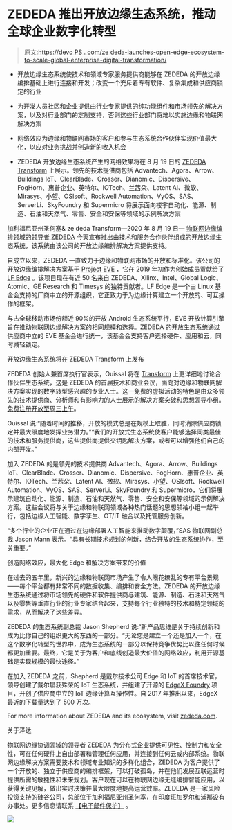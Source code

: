# ZEDEDA 推出开放边缘生态系统，推动全球企业数字化转型

> 原文:[https://devo PS . com/ze deda-launches-open-edge-ecosystem-to-scale-global-enterprise-digital-transformation/](https://devops.com/zededa-launches-open-edge-ecosystem-to-scale-global-enterprise-digital-transformation/)

*   开放边缘生态系统使技术和领域专家服务提供商能够在 ZEDEDA 的开放边缘编排基础上进行连接和开发；改变一个充斥着专有软件、复杂集成和供应商锁定的行业

*   为开发人员社区和企业提供由行业专家提供的纯功能组件和市场领先的解决方案，以及对行业部门的定制支持，否则这些行业部门将难以实施边缘和物联网解决方案

*   网络效应为边缘和物联网市场的客户和参与生态系统合作伙伴实现价值最大化，以应对业务挑战并创造新的收入机会

*   ZEDEDA 开放边缘生态系统产生的网络效果将在 8 月 19 日的 [ZEDEDA Transform](https://t.yesware.com/tt/eafaef2c0b34a0fcbb08aecab07d7140c092215b/d573140ce0bce94363d1299ffa49d054/abc18d07036b863ac78e64bdb1e42f7a/hopin.to/events/zededa-transform?ref=4e2e093d0c32) 上展示。领先的技术提供商包括 Advantech、Agora、Arrow、Buildings IoT、ClearBlade、Crosser、Dianomic、Dispersive、FogHorn、惠普企业、英特尔、IOTech、兰茜朵、Latent AI、微软、Mirasys、小望、OSIsoft、Rockwell Automation、VyOS、SAS、ServerLi、SkyFoundry 和 Supermicro 将展示面向楼宇自动化、能源、制造、石油和天然气、零售、安全和安保等领域的示例解决方案

加利福尼亚州圣何塞& ze deda Transform—2020 年 8 月 19 日— [物联网边缘编排领域的领导者 ZEDEDA](https://t.yesware.com/tt/eafaef2c0b34a0fcbb08aecab07d7140c092215b/d573140ce0bce94363d1299ffa49d054/d0f726a3f75504f10958f86ed9d3e175/zededa.com/) 今天宣布推出由技术和服务合作伙伴组成的开放边缘生态系统，该系统由该公司的开放边缘编排解决方案提供支持。

自成立以来，ZEDEDA 一直致力于边缘和物联网市场的开放和标准化。该公司的开放边缘编排解决方案基于 [Project EVE](https://t.yesware.com/tt/eafaef2c0b34a0fcbb08aecab07d7140c092215b/d573140ce0bce94363d1299ffa49d054/178d08cb261e9f6e96fb774d24a6bd01/www.lfedge.org/projects/eve/) ，它在 2019 年初作为创始成员贡献给了 [LF Edge](http://t.yesware.com/tt/eafaef2c0b34a0fcbb08aecab07d7140c092215b/d573140ce0bce94363d1299ffa49d054/5ec4e85d818985ac2550efb7fcd8d6a9/www.lfedge.org) 。该项目现在有近 50 名来自 ZEDEDA、Xilinx、Intel、Global Logic、Atomic、GE Research 和 Timesys 的独特贡献者。LF Edge 是一个由 Linux 基金会支持的厂商中立的开源组织，它正致力于为边缘计算建立一个开放的、可互操作的框架。

与占全球移动市场份额近 90%的开放 Android 生态系统平行，EVE 开放计算引擎旨在推动物联网边缘解决方案的相同规模和选择。ZEDEDA 的开放生态系统通过供应商中立的 EVE 基金会进行统一，该基金会支持客户选择硬件、应用和云，同时减轻锁定。

开放边缘生态系统将在 ZEDEDA Transform 上发布

ZEDEDA 创始人兼首席执行官表示，Ouissal 将在 [Transform](https://t.yesware.com/tt/eafaef2c0b34a0fcbb08aecab07d7140c092215b/d573140ce0bce94363d1299ffa49d054/60cd7cb470122dcd856d82813c35a81d/hopin.to/events/zededa-transform?ref=4e2e093d0c32) 上更详细地讨论合作伙伴生态系统，这是 ZEDEDA 的首届技术和商业会议，面向对边缘和物联网解决方案实现的数字转型感兴趣的专业人士。这一免费的虚拟活动的特色是由众多领先的技术提供商、分析师和有影响力的人士展示的解决方案突破和思想领导小组。[免费注册开放至周三上午](https://t.yesware.com/tt/eafaef2c0b34a0fcbb08aecab07d7140c092215b/d573140ce0bce94363d1299ffa49d054/a6742b7c2e1e3ae2a2335a201b0e7b48/hopin.to/events/zededa-transform?ref=4e2e093d0c32)。

Ouissal 说:“随着时间的推移，开放的模式总是在规模上取胜，同时消除供应商锁定并最大限度地发挥业务潜力。”“我们的开放式生态系统使客户能够选择同类最佳的技术和服务提供商，这些提供商提供交钥匙解决方案，或者可以增强他们自己的内部开发。”

加入 ZEDEDA 的是领先的技术提供商 Advantech、Agora、Arrow、Buildings IoT、ClearBlade、Crosser、Dianomic、Dispersive、FogHorn、惠普企业、英特尔、IOTech、兰茜朵、Latent AI、微软、Mirasys、小望、OSIsoft、Rockwell Automation、VyOS、SAS、ServerLi、SkyFoundry 和 Supermicro，它们将展示建筑自动化、能源、制造、石油和天然气、零售、安全和安保等领域的示例解决方案。这些会议将与关于边缘和物联网领域各种热门话题的思想领袖小组一起举行，包括边缘人工智能、数字孪生、OT/IT 融合以及托管服务创新。

“多个行业的企业正在通过在边缘部署人工智能来推动数字颠覆，”SAS 物联网副总裁 Jason Mann 表示。“具有长期技术规划的创新，结合开放的生态系统协作，至关重要。”

创造网络效应，最大化 Edge 和解决方案带来的价值

在过去的五年里，新兴的边缘和物联网市场产生了令人眼花缭乱的专有平台景观——每个平台都有非常不同的数据收集、编排和安全方法。ZEDEDA 的开放边缘生态系统通过将市场领先的硬件和软件提供商与建筑、能源、制造、石油和天然气以及零售等垂直行业的行业专家结合起来，支持每个行业独特的技术和特定领域的需求，从而解决了这些差异。

ZEDEDA 的生态系统副总裁 Jason Shepherd 说:“新产品思维是关于持续创新和成为比你自己的组织更大的东西的一部分。“无论您是建立一个还是加入一个，在这个数字化转型的世界中，成为生态系统的一部分以保持竞争优势比以往任何时候都更加重要。最终，它是关于为客户和底线创造最大价值的网络效应，利用开源基础是实现规模的最快途径。”

在加入 ZEDEDA 之前，Shepherd 是戴尔技术公司 Edge 和 IoT 的首席技术官，领导创建了戴尔屡获殊荣的 IoT 生态系统，并组建了开源的 [EdgeX Foundry](https://t.yesware.com/tt/eafaef2c0b34a0fcbb08aecab07d7140c092215b/d573140ce0bce94363d1299ffa49d054/8c22660f051517673595dd2a5e890657/www.edgexfoundry.org/) 项目，开创了供应商中立的 IoT 边缘计算互操作性。自 2017 年推出以来，EdgeX 最近的下载量达到了 500 万次。

For more information about ZEDEDA and its ecosystem, visit [zededa.com](https://t.yesware.com/tt/eafaef2c0b34a0fcbb08aecab07d7140c092215b/d573140ce0bce94363d1299ffa49d054/10bd144434751cd8e047f05b9464e1c3/zededa.com/).

关于泽达

物联网边缘协调领域的领导者 [ZEDEDA](https://t.yesware.com/tt/eafaef2c0b34a0fcbb08aecab07d7140c092215b/d573140ce0bce94363d1299ffa49d054/3754145537aeb136a26989e814875eb6/zededa.com/) 为分布式企业提供可见性、控制力和安全性，可在任何硬件上自由部署和管理任何应用，并连接到任何云或内部系统。物联网边缘解决方案需要技术和领域专业知识的多样化组合，ZEDEDA 为客户提供了一个开放的、独立于供应商的编排框架，可以打破孤岛，并在他们发展互联运营时提供所需的敏捷性和未来规划。客户现在可以在物联网边缘无缝编排智能应用，以获得关键见解，做出实时决策并最大限度地提高运营效率。ZEDEDA 是一家风险投资支持的硅谷公司，总部位于加利福尼亚州圣何塞，在印度班加罗尔和浦那设有办事处。更多信息请联系 [【电子邮件保护】](/cdn-cgi/l/email-protection#b8d1d6ded7f8c2dddcdddcd996dbd7d5) 。

![](../Images/21195ef664ea4a18bdc801c98c241d86.png)